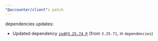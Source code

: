 ```yaml
---
"@accounter/client": patch
---
```

dependencies updates:
  - Updated dependency [`zod@3.25.74` ↗︎](https://www.npmjs.com/package/zod/v/3.25.74) (from `3.25.71`, in `dependencies`)
